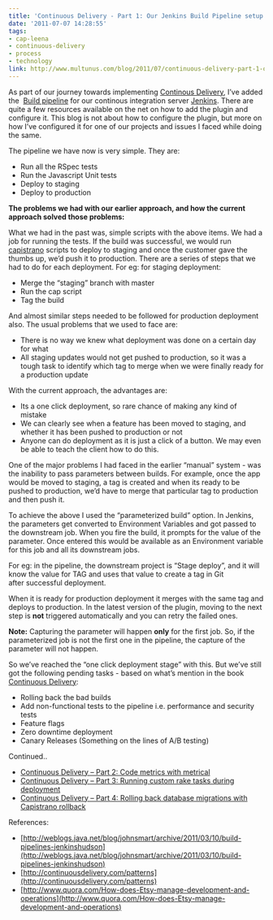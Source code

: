 ```yaml
---
title: 'Continuous Delivery - Part 1: Our Jenkins Build Pipeline setup'
date: '2011-07-07 14:28:55'
tags:
- cap-leena
- continuous-delivery
- process
- technology
link: http://www.multunus.com/blog/2011/07/continuous-delivery-part-1-our-jenkins-build-pipeline-setup/
---
```


As part of our journey towards implementing [Continous Delivery](http://continuousdelivery.com/), I’ve added the 
[Build pipeline](https://wiki.jenkins-ci.org/display/JENKINS/Build+Pipeline+Plugin) for our continous integration server [Jenkins](http://jenkins-ci.org/). There are quite a few resources available on the net on how to add the plugin and configure it. This blog is not about how to configure the plugin, but more on how I’ve configured it for one of our projects and issues I faced while doing the same.

The pipeline we have now is very simple. They are:

- Run all the RSpec tests
- Run the Javascript Unit tests  
- Deploy to staging
- Deploy to production

**The problems we had with our earlier approach, and how the current approach solved those problems:**

What we had in the past was, simple scripts with the above items. We had a job for running the tests. If the build was successful, we would run 
[capistrano](https://github.com/capistrano/capistrano) scripts to deploy to staging and once the customer gave the thumbs up, we’d push it to production. There are a series of steps that we had to do for each deployment. For eg: for staging deployment:

- Merge the “staging” branch with master
- Run the cap script
- Tag the build

And almost similar steps needed to be followed for production deployment also. The usual problems that we used to face are:

- There is no way we knew what deployment was done on a certain day for what
- All staging updates would not get pushed to production, so it was a tough task to identify which tag to merge when we were finally ready for a production update

With the current approach, the advantages are:

- Its a one click deployment, so rare chance of making any kind of mistake
- We can clearly see when a feature has been moved to staging, and whether it has been pushed to production or not
- Anyone can do deployment as it is just a click of a button. We may even be able to teach the client how to do this.

One of the major problems I had faced in the earlier “manual” system - was the inability to pass parameters between builds. For example, once the app would be moved to staging, a tag is created and when its ready to be pushed to production, we’d have to merge that particular tag to production and then push it.

To achieve the above I used the “parameterized build” option. In Jenkins, the parameters get converted to Environment Variables and got passed to the downstream job. When you fire the build, it prompts for the value of the parameter. Once entered this would be available as an Environment variable for this job and all its downstream jobs.

For eg: in the pipeline, the downstream project is “Stage deploy”, and it will know the value for TAG and uses that value to create a tag in Git after successful deployment.

When it is ready for production deployment it merges with the same tag and deploys to production. In the latest version of the plugin, moving to the next step is **not** triggered automatically and you can retry the failed ones.

**Note:** Capturing the parameter will happen **only** for the first job. So, if the parameterized job is not the first one in the pipeline, the capture of the parameter will not happen.

So we’ve reached the “one click deployment stage” with this. But we’ve still got the following pending tasks - based on what’s mention in the book [Continuous Delivery](http://www.informit.com/store/product.aspx?isbn=0321601912):

- Rolling back the bad builds
- Add non-functional tests to the pipeline i.e. performance and security tests
- Feature flags
- Zero downtime deployment
- Canary Releases (Something on the lines of A/B testing)

Continued..

- [Continuous Delivery – Part 2: Code metrics with metrical](http://www.multunus.com/2011/07/continuous-delivery-code-metrics-with-metrical/) 
- [Continuous Delivery – Part 3: Running custom rake tasks during deployment](http://www.multunus.com/2011/07/continuous-delivery-contd/)   
- [Continuous Delivery – Part 4: Rolling back database migrations with Capistrano rollback](http://www.multunus.com/2011/08/continuous-delivery-part-3-rolling-back-database-migrations-with-capistrano-rollback/)

References:

- [http://weblogs.java.net/blog/johnsmart/archive/2011/03/10/build-pipelines-jenkinshudson](http://weblogs.java.net/blog/johnsmart/archive/2011/03/10/build-pipelines-jenkinshudson)
- [http://continuousdelivery.com/patterns](http://continuousdelivery.com/patterns)
- [http://www.quora.com/How-does-Etsy-manage-development-and-operations](http://www.quora.com/How-does-Etsy-manage-development-and-operations)
